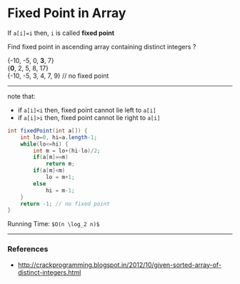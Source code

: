 # Fixed Point in Array

If `a[i]=i` then, `i` is called **fixed point**

Find fixed point in ascending array containing distinct integers ?

{-10, -5, 0, **3**, 7}  
{**0**, 2, 5, 8, 17}  
{-10, -5, 3, 4, 7, 9} // no fixed point

---

note that:
* if `a[i]<i` then, fixed point cannot lie left to `a[i]`
* if `a[i]>i` then, fixed point cannot lie right to `a[i]`

```java
int fixedPoint(int a[]) {
    int lo=0, hi=a.length-1;
    while(lo<=hi) {
        int m = lo+(hi-lo)/2;
        if(a[m]==m)
            return m;
        if(a[m]<m)
            lo = m+1;
        else
            hi = m-1;
    }
    return -1; // no fixed point
}
```

Running Time: `$O(n \log_2 n)$`

---

### References

* <http://crackprogramming.blogspot.in/2012/10/given-sorted-array-of-distinct-integers.html>
